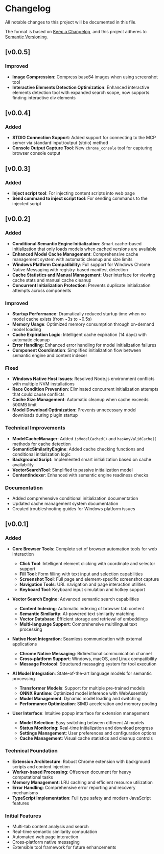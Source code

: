 # Changelog

All notable changes to this project will be documented in this file.

The format is based on [Keep a Changelog](https://keepachangelog.com/en/1.0.0/),
and this project adheres to [Semantic Versioning](https://semver.org/spec/v2.0.0.html).

## [v0.0.5]

### Improved

- **Image Compression**: Compress base64 images when using screenshot tool
- **Interactive Elements Detection Optimization**: Enhanced interactive elements detection tool with expanded search scope, now supports finding interactive div elements

## [v0.0.4]

### Added

- **STDIO Connection Support**: Added support for connecting to the MCP server via standard input/output (stdio) method
- **Console Output Capture Tool**: New `chrome_console` tool for capturing browser console output

## [v0.0.3]

### Added

- **Inject script tool**: For injecting content scripts into web page
- **Send command to inject script tool**: For sending commands to the injected script

## [v0.0.2]

### Added

- **Conditional Semantic Engine Initialization**: Smart cache-based initialization that only loads models when cached versions are available
- **Enhanced Model Cache Management**: Comprehensive cache management system with automatic cleanup and size limits
- **Windows Platform Compatibility**: Full support for Windows Chrome Native Messaging with registry-based manifest detection
- **Cache Statistics and Manual Management**: User interface for viewing cache stats and manual cache cleanup
- **Concurrent Initialization Protection**: Prevents duplicate initialization attempts across components

### Improved

- **Startup Performance**: Dramatically reduced startup time when no model cache exists (from ~3s to ~0.5s)
- **Memory Usage**: Optimized memory consumption through on-demand model loading
- **Cache Expiration Logic**: Intelligent cache expiration (14 days) with automatic cleanup
- **Error Handling**: Enhanced error handling for model initialization failures
- **Component Coordination**: Simplified initialization flow between semantic engine and content indexer

### Fixed

- **Windows Native Host Issues**: Resolved Node.js environment conflicts with multiple NVM installations
- **Race Condition Prevention**: Eliminated concurrent initialization attempts that could cause conflicts
- **Cache Size Management**: Automatic cleanup when cache exceeds 500MB limit
- **Model Download Optimization**: Prevents unnecessary model downloads during plugin startup

### Technical Improvements

- **ModelCacheManager**: Added `isModelCached()` and `hasAnyValidCache()` methods for cache detection
- **SemanticSimilarityEngine**: Added cache checking functions and conditional initialization logic
- **Background Script**: Implemented smart initialization based on cache availability
- **VectorSearchTool**: Simplified to passive initialization model
- **ContentIndexer**: Enhanced with semantic engine readiness checks

### Documentation

- Added comprehensive conditional initialization documentation
- Updated cache management system documentation
- Created troubleshooting guides for Windows platform issues

## [v0.0.1]

### Added

- **Core Browser Tools**: Complete set of browser automation tools for web interaction

  - **Click Tool**: Intelligent element clicking with coordinate and selector support
  - **Fill Tool**: Form filling with text input and selection capabilities
  - **Screenshot Tool**: Full page and element-specific screenshot capture
  - **Navigation Tools**: URL navigation and page interaction utilities
  - **Keyboard Tool**: Keyboard input simulation and hotkey support

- **Vector Search Engine**: Advanced semantic search capabilities

  - **Content Indexing**: Automatic indexing of browser tab content
  - **Semantic Similarity**: AI-powered text similarity matching
  - **Vector Database**: Efficient storage and retrieval of embeddings
  - **Multi-language Support**: Comprehensive multilingual text processing

- **Native Host Integration**: Seamless communication with external applications

  - **Chrome Native Messaging**: Bidirectional communication channel
  - **Cross-platform Support**: Windows, macOS, and Linux compatibility
  - **Message Protocol**: Structured messaging system for tool execution

- **AI Model Integration**: State-of-the-art language models for semantic processing

  - **Transformer Models**: Support for multiple pre-trained models
  - **ONNX Runtime**: Optimized model inference with WebAssembly
  - **Model Management**: Dynamic model loading and switching
  - **Performance Optimization**: SIMD acceleration and memory pooling

- **User Interface**: Intuitive popup interface for extension management
  - **Model Selection**: Easy switching between different AI models
  - **Status Monitoring**: Real-time initialization and download progress
  - **Settings Management**: User preferences and configuration options
  - **Cache Management**: Visual cache statistics and cleanup controls

### Technical Foundation

- **Extension Architecture**: Robust Chrome extension with background scripts and content injection
- **Worker-based Processing**: Offscreen document for heavy computational tasks
- **Memory Management**: LRU caching and efficient resource utilization
- **Error Handling**: Comprehensive error reporting and recovery mechanisms
- **TypeScript Implementation**: Full type safety and modern JavaScript features

### Initial Features

- Multi-tab content analysis and search
- Real-time semantic similarity computation
- Automated web page interaction
- Cross-platform native messaging
- Extensible tool framework for future enhancements
